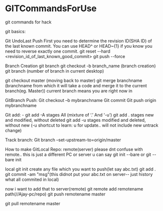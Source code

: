 # GITCommandsForUse
git commands for hack


git basics:

Git UndoLast Push
First you need to determine the revision ID(SHA ID) of the last known commit. You can use HEAD^ or HEAD~{1} if you know you need to reverse exactly one commit.
git reset --hard <revision_id_of_last_known_good_commit>
git push --force

Branch Creation
git branch
git checkout -b branch_name (branch creation)
git branch (number of branch in current desktop)

git checkout master (moving back to master)
git merge branchname (branchname from which it will take a code and merge it to the current branch(eg. Master))   current branch means you are right now in


GitBranch Push:
Git checkout –b mybranchname
Git commit 
Git push origin mybranchname



Git add: -
git add -A stages All (mixture of ‘.’ And ‘-u’)
git add . stages new and modified, without deleted
git add -u stages modified and deleted, without new  (-u shortcut to learn: u for update.. will not include new untrack change)

Track branch:
Git branch –set-upstream-to=origin/master


How to make GitLocal Repo:
remote(server)   please dnt confuse with remote.. this is just a different PC or server u can say
git init --bare
or
git --bare init

local
git init
create any file which you want to push(let say abc.txt)
git add .
git commit -am "msg"(this didnot put your abc.txt on server-- just history what all commited in local)

now i want to add that to server(remote)
git remote add remotename path(//Ajay-pc/repo)
git push remotename master

git pull remotename master


